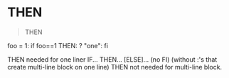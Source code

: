 # THEN

> THEN

foo = 1: if foo==1 THEN: ? "one": fi

THEN needed for one liner IF... THEN... [ELSE]... (no FI)  (without :'s that create multi-line block on one line)
THEN not needed for multi-line block.

